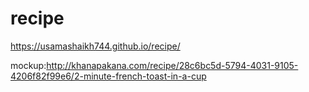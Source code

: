 # recipe
https://usamashaikh744.github.io/recipe/

mockup:http://khanapakana.com/recipe/28c6bc5d-5794-4031-9105-4206f82f99e6/2-minute-french-toast-in-a-cup
